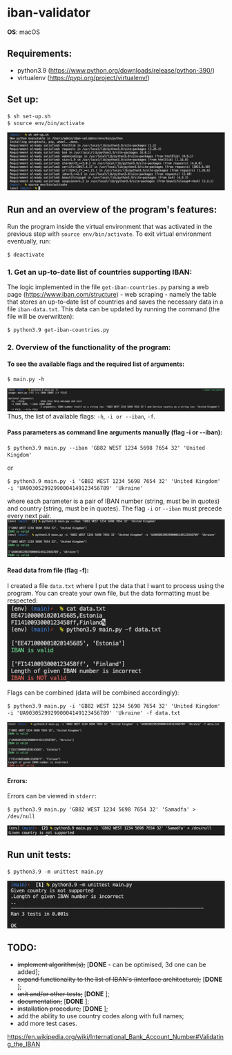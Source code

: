 # iban-validator
**OS**: macOS

## Requirements:
- python3.9 (https://www.python.org/downloads/release/python-390/)
- virtualenv (https://pypi.org/project/virtualenv/)

## Set up:
```
$ sh set-up.sh
$ source env/bin/activate
```
![set-up](screenshots/set-up.png)

## Run and an overview of the program's features:
Run the program inside the virtual environment that was activated in the previous step with `source env/bin/activate`.
To exit virtual environment eventually, run:
```
$ deactivate
```
### 1. Get an up-to-date list of countries supporting IBAN:
The logic implemented in the file `get-iban-countries.py` parsing a web page (https://www.iban.com/structure) - web scraping - namely the table that stores an up-to-date list of countries and saves the necessary data in a file `iban-data.txt`. This data can be updated by running the command (the file will be overwritten):
```
$ python3.9 get-iban-countries.py
```
### 2. Overview of the functionality of the program:
#### To see the available flags and the required list of arguments:
```
$ main.py -h
```
![help](screenshots/help.png)
Thus, the list of available flags: `-h`, `-i or --iban`, `-f`.

#### Pass parameters as command line arguments manually (flag -i or --iban):
```
$ python3.9 main.py --iban 'GB82 WEST 1234 5698 7654 32' 'United Kingdom'
```
or
```
$ python3.9 main.py -i 'GB82 WEST 1234 5698 7654 32' 'United Kingdom' -i 'UA903052992990004149123456789' 'Ukraine'
```
where each parameter is a pair of IBAN number (string, must be in quotes) and country (string, must be in quotes). The flag `-i` or `--iban` must precede every next pair.
![i-flag](screenshots/i-flag.png)

#### Read data from file (flag -f):
I created a file `data.txt` where I put the data that I want to process using the program. You can create your own file, but the data formatting must be respected:
![f-flag](screenshots/f-flag.png)

Flags can be combined (data will be combined accordingly):
```
$ python3.9 main.py -i 'GB82 WEST 1234 5698 7654 32' 'United Kingdom' -i 'UA903052992990004149123456789' 'Ukraine' -f data.txt
```
![i-f-flag](screenshots/i-f-flags.png)

#### Errors:
Errors can be viewed in `stderr`:
```
$ python3.9 main.py 'GB82 WEST 1234 5698 7654 32' 'Samadfa' > /dev/null
```
![error](screenshots/error.png)

## Run unit tests:
```
$ python3.9 -m unittest main.py
```
![tests](screenshots/tests.png)

## TODO:
- ~~implement algorithm(s);~~ [**DONE** - can be optimised, 3d one can be added];
- ~~expand functionality to the list of IBAN's (interface architecture);~~ [**DONE** ];
- ~~unit and/or other tests;~~ [**DONE** ];
- ~~documentation;~~ [**DONE** ];
- ~~installation procedure;~~ [**DONE** ];
- add the ability to use country codes along with full names;
- add more test cases.

https://en.wikipedia.org/wiki/International_Bank_Account_Number#Validating_the_IBAN